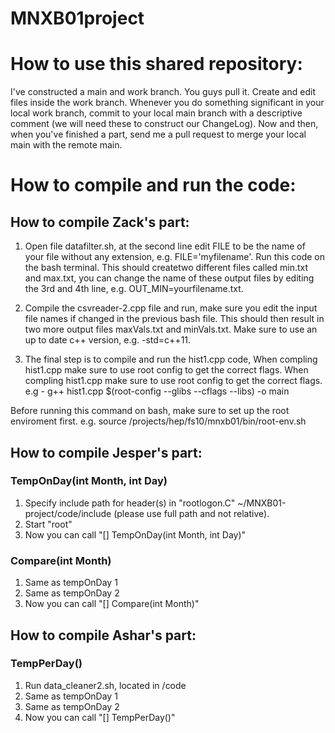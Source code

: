 # MNXB01project


# How to use this shared repository:
I've constructed a main and work branch. You guys pull it. Create and edit files inside the work branch.  Whenever you do something significant in your local work branch, commit to your local main branch with a descriptive comment (we will need these to construct our ChangeLog). Now and then, when you've finished a part, send me a pull request to merge your local main with the remote main.



# How to compile and run the code:

## How to compile Zack's part:

1. Open file datafilter.sh, at the second line edit FILE to be the name of your file without any extension, e.g. FILE='myfilename'. Run this code on the bash terminal. This should createtwo different files called min.txt and max.txt, you can change the name of these output files by editing the 3rd and 4th line, e.g. OUT_MIN=yourfilename.txt.

2. Compile the csvreader-2.cpp file and run, make sure you edit the input file names if changed in the previous bash file. This should then result in two more output files maxVals.txt and minVals.txt. Make sure to use an up to date c++ version, e.g. -std=c++11.

3. The final step is to compile and run the hist1.cpp code, When compling hist1.cpp make sure to use root config to get the correct flags. When compling hist1.cpp make sure to use root config to get the correct flags.
 e.g - g++ hist1.cpp $(root-config --glibs --cflags --libs) -o main 

Before running this command on bash, make sure to set up the root enviroment first.
 e.g. source /projects/hep/fs10/mnxb01/bin/root-env.sh

                                        
## How to compile Jesper's part:

### TempOnDay(int Month, int Day)
1. Specify include path for header(s) in "rootlogon.C" ~/MNXB01-project/code/include (please use full path and not relative).
2. Start "root"
3. Now you can call "[] TempOnDay(int Month, int Day)"

### Compare(int Month)
1. Same as tempOnDay 1
2. Same as tempOnDay 2
3. Now you can call "[] Compare(int Month)"


## How to compile Ashar's part:

### TempPerDay()
1. Run data_cleaner2.sh, located in /code
2. Same as tempOnDay 1
3. Same as tempOnDay 2
4. Now you can call "[] TempPerDay()"
